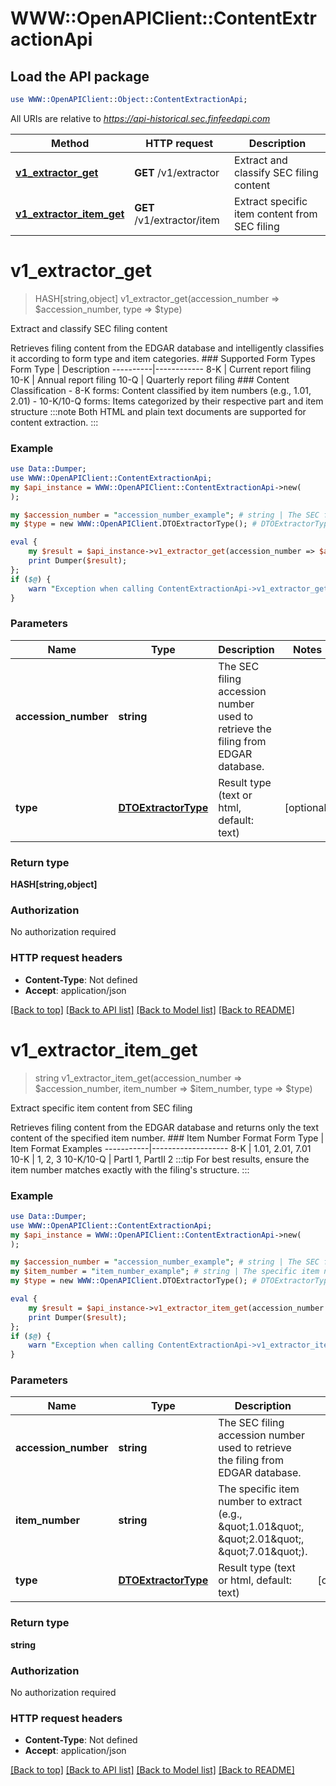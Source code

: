 # WWW::OpenAPIClient::ContentExtractionApi

## Load the API package
```perl
use WWW::OpenAPIClient::Object::ContentExtractionApi;
```

All URIs are relative to *https://api-historical.sec.finfeedapi.com*

Method | HTTP request | Description
------------- | ------------- | -------------
[**v1_extractor_get**](ContentExtractionApi.md#v1_extractor_get) | **GET** /v1/extractor | Extract and classify SEC filing content
[**v1_extractor_item_get**](ContentExtractionApi.md#v1_extractor_item_get) | **GET** /v1/extractor/item | Extract specific item content from SEC filing


# **v1_extractor_get**
> HASH[string,object] v1_extractor_get(accession_number => $accession_number, type => $type)

Extract and classify SEC filing content

Retrieves filing content from the EDGAR database and intelligently classifies it according to form type and item categories.    ### Supported Form Types    Form Type | Description  ----------|------------  8-K      | Current report filing  10-K     | Annual report filing  10-Q     | Quarterly report filing    ### Content Classification  - 8-K forms: Content classified by item numbers (e.g., 1.01, 2.01)  - 10-K/10-Q forms: Items categorized by their respective part and item structure    :::note  Both HTML and plain text documents are supported for content extraction.  :::

### Example
```perl
use Data::Dumper;
use WWW::OpenAPIClient::ContentExtractionApi;
my $api_instance = WWW::OpenAPIClient::ContentExtractionApi->new(
);

my $accession_number = "accession_number_example"; # string | The SEC filing accession number used to retrieve the filing from EDGAR database.
my $type = new WWW::OpenAPIClient.DTOExtractorType(); # DTOExtractorType | Result type (text or html, default: text)

eval {
    my $result = $api_instance->v1_extractor_get(accession_number => $accession_number, type => $type);
    print Dumper($result);
};
if ($@) {
    warn "Exception when calling ContentExtractionApi->v1_extractor_get: $@\n";
}
```

### Parameters

Name | Type | Description  | Notes
------------- | ------------- | ------------- | -------------
 **accession_number** | **string**| The SEC filing accession number used to retrieve the filing from EDGAR database. | 
 **type** | [**DTOExtractorType**](.md)| Result type (text or html, default: text) | [optional] 

### Return type

**HASH[string,object]**

### Authorization

No authorization required

### HTTP request headers

 - **Content-Type**: Not defined
 - **Accept**: application/json

[[Back to top]](#) [[Back to API list]](../README.md#documentation-for-api-endpoints) [[Back to Model list]](../README.md#documentation-for-models) [[Back to README]](../README.md)

# **v1_extractor_item_get**
> string v1_extractor_item_get(accession_number => $accession_number, item_number => $item_number, type => $type)

Extract specific item content from SEC filing

Retrieves filing content from the EDGAR database and returns only the text content of the specified item number.    ### Item Number Format    Form Type | Item Format Examples  -----------|-------------------  8-K       | 1.01, 2.01, 7.01  10-K      | 1, 2, 3  10-K/10-Q | PartI 1, PartII 2    :::tip  For best results, ensure the item number matches exactly with the filing's structure.  :::

### Example
```perl
use Data::Dumper;
use WWW::OpenAPIClient::ContentExtractionApi;
my $api_instance = WWW::OpenAPIClient::ContentExtractionApi->new(
);

my $accession_number = "accession_number_example"; # string | The SEC filing accession number used to retrieve the filing from EDGAR database.
my $item_number = "item_number_example"; # string | The specific item number to extract (e.g., \"1.01\", \"2.01\", \"7.01\").
my $type = new WWW::OpenAPIClient.DTOExtractorType(); # DTOExtractorType | Result type (text or html, default: text)

eval {
    my $result = $api_instance->v1_extractor_item_get(accession_number => $accession_number, item_number => $item_number, type => $type);
    print Dumper($result);
};
if ($@) {
    warn "Exception when calling ContentExtractionApi->v1_extractor_item_get: $@\n";
}
```

### Parameters

Name | Type | Description  | Notes
------------- | ------------- | ------------- | -------------
 **accession_number** | **string**| The SEC filing accession number used to retrieve the filing from EDGAR database. | 
 **item_number** | **string**| The specific item number to extract (e.g., \&quot;1.01\&quot;, \&quot;2.01\&quot;, \&quot;7.01\&quot;). | 
 **type** | [**DTOExtractorType**](.md)| Result type (text or html, default: text) | [optional] 

### Return type

**string**

### Authorization

No authorization required

### HTTP request headers

 - **Content-Type**: Not defined
 - **Accept**: application/json

[[Back to top]](#) [[Back to API list]](../README.md#documentation-for-api-endpoints) [[Back to Model list]](../README.md#documentation-for-models) [[Back to README]](../README.md)

